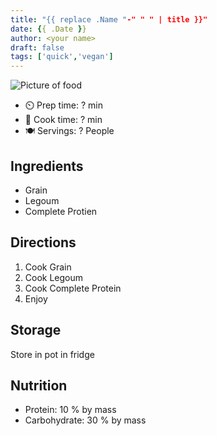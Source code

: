 ```yaml
---
title: "{{ replace .Name "-" " " | title }}"
date: {{ .Date }}
author: <your name>
draft: false
tags: ['quick','vegan']
---
```


![Picture of food](/pix/generic_food.jpg)

- ⏲️ Prep time: ? min
- 🍳 Cook time: ? min
- 🍽️ Servings: ? People

 
## Ingredients

- Grain
- Legoum
- Complete Protien

## Directions
1. Cook Grain
2. Cook Legoum
3. Cook Complete Protein
4. Enjoy

## Storage
Store in pot in fridge

## Nutrition
- Protein:  10 % by mass
- Carbohydrate: 30 % by mass

